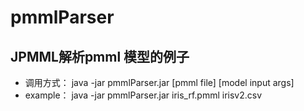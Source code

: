# pmmlParser
## JPMML解析pmml 模型的例子
- 调用方式：
  java -jar pmmlParser.jar [pmml file] [model input args] <br/>
- example：
  java -jar pmmlParser.jar iris_rf.pmml irisv2.csv
